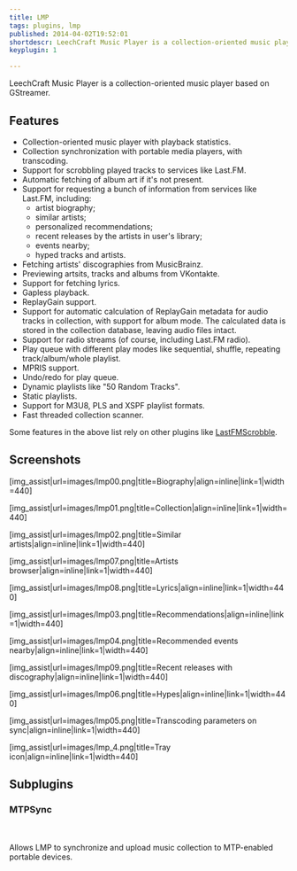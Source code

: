 ```yaml
---
title: LMP
tags: plugins, lmp
published: 2014-04-02T19:52:01
shortdescr: LeechCraft Music Player is a collection-oriented music player based on GStreamer
keyplugin: 1

---
```


LeechCraft Music Player is a collection-oriented music player based on
GStreamer.

Features
--------

-   Collection-oriented music player with playback statistics.
-   Collection synchronization with portable media players,
    with transcoding.
-   Support for scrobbling played tracks to services like Last.FM.
-   Automatic fetching of album art if it's not present.
-   Support for requesting a bunch of information from services like
    Last.FM, including:
    -   artist biography;
    -   similar artists;
    -   personalized recommendations;
    -   recent releases by the artists in user's library;
    -   events nearby;
    -   hyped tracks and artists.
-   Fetching artists' discographies from MusicBrainz.
-   Previewing artsits, tracks and albums from VKontakte.
-   Support for fetching lyrics.
-   Gapless playback.
-   ReplayGain support.
-   Support for automatic calculation of ReplayGain metadata for audio
    tracks in collection, with support for album mode. The calculated
    data is stored in the collection database, leaving audio
    files intact.
-   Support for radio streams (of course, including Last.FM radio).
-   Play queue with different play modes like sequential, shuffle,
    repeating track/album/whole playlist.
-   MPRIS support.
-   Undo/redo for play queue.
-   Dynamic playlists like "50 Random Tracks".
-   Static playlists.
-   Support for M3U8, PLS and XSPF playlist formats.
-   Fast threaded collection scanner.

Some features in the above list rely on other plugins like
[LastFMScrobble](/plugins-lastfmscrobble).

Screenshots
-----------

\[img\_assist|url=images/lmp00.png|title=Biography|align=inline|link=1|width=440\]

\[img\_assist|url=images/lmp01.png|title=Collection|align=inline|link=1|width=440\]

\[img\_assist|url=images/lmp02.png|title=Similar artists|align=inline|link=1|width=440\]

\[img\_assist|url=images/lmp07.png|title=Artists browser|align=inline|link=1|width=440\]

\[img\_assist|url=images/lmp08.png|title=Lyrics|align=inline|link=1|width=440\]

\[img\_assist|url=images/lmp03.png|title=Recommendations|align=inline|link=1|width=440\]

\[img\_assist|url=images/lmp04.png|title=Recommended events nearby|align=inline|link=1|width=440\]

\[img\_assist|url=images/lmp09.png|title=Recent releases with
discography|align=inline|link=1|width=440\]

\[img\_assist|url=images/lmp06.png|title=Hypes|align=inline|link=1|width=440\]

\[img\_assist|url=images/lmp05.png|title=Transcoding parameters on sync|align=inline|link=1|width=440\]

\[img\_assist|url=images/lmp\_4.png|title=Tray icon|align=inline|link=1|width=440\]

Subplugins
----------

### MTPSync

\
\
Allows LMP to synchronize and upload music collection to MTP-enabled
portable devices.
